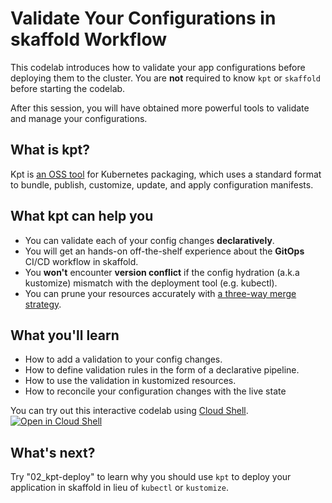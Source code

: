 # Validate Your Configurations in skaffold Workflow

This codelab introduces how to validate your app configurations before deploying them to the cluster. You are **not** required to know `kpt` or `skaffold` before starting the codelab. 

After this session, you will have obtained more powerful tools to validate and manage your configurations.

## What is kpt?

Kpt is [an OSS tool](https://github.com/GoogleContainerTools/kpt) for Kubernetes packaging, which uses a standard format to bundle, publish, customize, update, and apply configuration manifests.

## What kpt can help you

-  You can validate each of your config changes **declaratively**.
-  You will get an hands-on off-the-shelf experience about the **GitOps** CI/CD workflow in skaffold.
-  You **won't** encounter **version conflict** if the config hydration (a.k.a kustomize) mismatch with the deployment tool (e.g. kubectl). 
-  You can prune your resources accurately with [a three-way merge strategy](https://kubectl.docs.kubernetes.io/pages/app_management/field_merge_semantics.html). 

## What you'll learn

-  How to add a validation to your config changes. 
-  How to define validation rules in the form of a declarative pipeline.
-  How to use the validation in kustomized resources. 
-  How to reconcile your configuration changes with the live state


You can try out this interactive codelab using [Cloud Shell](https://cloud.google.com/shell). 
[![Open in Cloud Shell](https://gstatic.com/cloudssh/images/open-btn.png)](https://ssh.cloud.google.com/cloudshell/open?cloudshell_git_repo=https://github.com/GoogleContainerTools/skaffold&cloudshell_working_dir=codelab/01_kpt-validate&cloudshell_workspace=codelab/01_kpt-validate&cloudshell_tutorial=tutorial.md)

## What's next?

Try "02_kpt-deploy" to learn why you should use `kpt` to deploy your application in skaffold in lieu of `kubectl` or `kustomize`.

